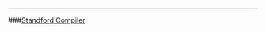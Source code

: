 ***
###[Standford Compiler](https://class.stanford.edu/courses/Engineering/Compilers/Fall2014/info)
